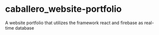 # caballero_website-portfolio
A website portfolio that utilizes the framework react and firebase as real-time database
